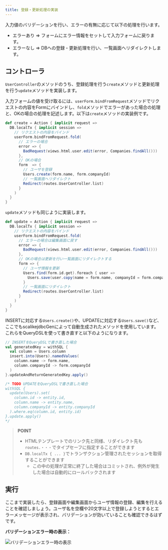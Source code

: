 ```yaml
---
title: 登録・更新処理の実装
---
```


入力値のバリデーションを行い、エラーの有無に応じて以下の処理を行います。

* エラーあり ⇒ フォームにエラー情報をセットして入力フォームに戻ります。
* エラーなし ⇒ DBへの登録・更新処理を行い、一覧画面へリダイレクトします。

## コントローラ

`UserController`のメソッドのうち、登録処理を行う`create`メソッドと更新処理を行う`update`メソッドを実装します。

入力フォームの値を受け取るには、`userForm.bindFromRequest`メソッドでリクエストの内容をFormにバインドし、`fold`メソッドでエラーがあった場合の処理と、OKの場合の処理を記述します。以下は`create`メソッドの実装例です。

```scala
def create = Action { implicit request =>
  DB.localTx { implicit session =>
    // リクエストの内容をバインド
    userForm.bindFromRequest.fold(
      // エラーの場合
      error => {
        BadRequest(views.html.user.edit(error, Companies.findAll()))
      },
      // OKの場合
      form  => {
        // ユーザを登録
        Users.create(form.name, form.companyId)
        // 一覧画面へリダイレクト
        Redirect(routes.UserController.list)
      }
    )
  }
}
```

`update`メソッドも同じように実装します。

```scala
def update = Action { implicit request =>
  DB.localTx { implicit session =>
    // リクエストの内容をバインド
    userForm.bindFromRequest.fold(
      // エラーの場合は編集画面に戻す
      error => {
        BadRequest(views.html.user.edit(error, Companies.findAll()))
      },
      // OKの場合は更新を行い一覧画面にリダイレクトする
      form => {
        // ユーザ情報を更新
        Users.find(form.id.get).foreach { user =>
          Users.save(user.copy(name = form.name, companyId = form.companyId))
        }
        // 一覧画面にリダイレクト
        Redirect(routes.UserController.list)
      }
    )
  }
}
```

INSERTに対応する`Users.create()`や、UPDATEに対応する`Users.save()`など、ここでもscalikejdbcGenによって自動生成されたメソッドを使用しています。これらをQueryDSLを使って書き直すと以下のようになります。

```scala
// INSERTをQueryDSLで書き直した場合
val generatedKey = withSQL {
  val column = Users.column
  insert.into(Users).namedValues(
    column.name -> form.name,
    column.companyId -> form.companyId
  )
}.updateAndReturnGeneratedKey.apply()

/* TODO UPDATEをQueryDSLで書き直した場合
withSQL {
  update(Users).set(
    column.id -> entity.id,
    column.name -> entity.name,
    column.companyId -> entity.companyId
  ).where.eq(column.id, entity.id)
}.update.apply()
*/
```

> **POINT**
>
> * HTMLテンプレートでのリンク先と同様、リダイレクト先も`routes.・・・`でタイプセーフに指定することができます
> * `DB.localTx { ... }`でトランザクション管理されたセッションを取得することができます
>   * この中の処理が正常に終了した場合はコミットされ、例外が発生した場合は自動的にロールバックされます

## 実行

ここまで実装したら、登録画面や編集画面からユーザ情報の登録、編集を行えることを確認しましょう。ユーザ名を空欄や20文字以上で登録しようとするとエラーメッセージが表示され、バリデーションが効いていることも確認できるはずです。

**バリデーションエラー時の表示：**

![バリデーションエラー時の表示](../images/play2.6-scalikejdbc3.2/validation.png)
